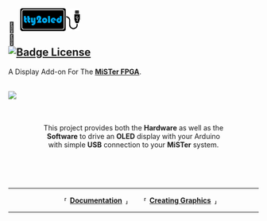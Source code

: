 ## 👾 ![Logo] 👾                   [![Badge License]][License]

A Display Add-on For The **[MiSTer FPGA]**.

<br>

<img src = Pictures/tty2oled_video.gif align = left>

<br>
<br>
<br>

<div align = right>
  <div align = center>
  
This project provides both the **Hardware** as well as the <br>
**Software** to drive an **OLED** display with your Arduino <br>
with simple **USB** connection to your **MiSTer** system.
  
  </div>
</div>

<br>
<br>
<br>

---

<div align = center>

  **⸢ [Documentation] ⸥**
  **⸢ [Creating Graphics] ⸥**
  
</div>

---

<!----------------------------------------------------------------------------->

[Badge License]: https://img.shields.io/badge/License-GPLv3-blue.svg?style=for-the-badge

[Logo]: Pictures/tty2oled_logo_120x46_blue_black.png?raw=true

[MiSTer FPGA]: https://github.com/MiSTer-devel

[Creating Graphics]: GSC%20-%20HowTo%20with%20Gimp.md
[Documentation]: https://github.com/venice1200/MiSTer_tty2oled/wiki
[License]: LICENSE
